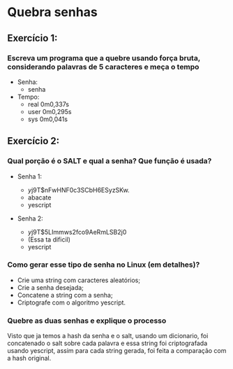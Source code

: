 # Quebra senhas

## Exercício 1:

### Escreva um programa que a quebre usando força bruta, considerando palavras de 5 caracteres e meça o tempo

* Senha: 
    * senha
* Tempo:
    * real	0m0,337s
    * user	0m0,295s
    * sys	0m0,041s
## Exercício 2:

### Qual porção é o SALT e qual a senha? Que função é usada?
* Senha 1:
    * $y$j9T$nFwHNF0c3SCbH6ESyzSKw.
    * abacate
    * yescript

* Senha 2:
    * $y$j9T$5LImmws2fco9AeRmLSB2j0
    * (Essa ta dificil)
    * yescript

### Como gerar esse tipo de senha no Linux (em detalhes)?
* Crie uma string com caracteres aleatórios;
* Crie a senha desejada;
* Concatene a string com a senha;
* Criptografe com o algoritmo yescript.

### Quebre as duas senhas e explique o processo

Visto que ja temos a hash da senha e o salt, usando um dicionario, foi concatenado o salt sobre cada palavra e essa string foi criptografada usando yescript, assim para cada string gerada, foi feita a comparação com a hash original.